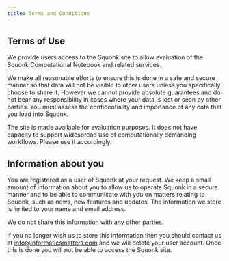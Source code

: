 ```yaml
---
title: Terms and Conditions
---
```


<!-- TODO: Should the title be this instead? 'Terms and Conditions for using the Squonk Site' the xwiki has to titles. -->

## Terms of Use

We provide users access to the Squonk site to allow evaluation of the Squonk Computational Notebook and related services.

We make all reasonable efforts to ensure this is done in a safe and secure manner so that data will not be visible to other users unless you specifically choose to share it.
However we cannot provide absolute guarantees and do not bear any responsibility in cases where your data is lost or seen by other parties. You must assess the confidentiality and importance of any data that you load into Squonk.

The site is made available for evaluation purposes. It does not have capacity to support widespread use of computationally demanding workflows. Please use it accordingly.

## Information about you

You are registered as a user of Squonk at your request.
We keep a small amount of information about you to allow us to operate Squonk in a secure manner and to be able to communicate with you on matters relating to Squonk, such as news, new features and updates.
The information we store is limited to your name and email address.

We do not share this information with any other parties.

If you no longer wish us to store this information then you should contact us at info@informaticsmatters.com and we will delete your user account.
Once this is done you will not be able to access the Squonk site.
